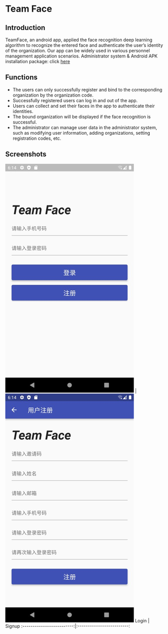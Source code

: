 # Team Face

## Introduction
TeamFace, an android app, applied the face recognition deep learning algorithm to recognize the entered face and authenticate the user’s identity of the organization. Our app can be widely used in various personnel management application scenarios.
Administrator system & Android APK installation package: click [here](http://39.103.167.15:2022)

## Functions
* The users can only successfully register and bind to the corresponding organization by the organization code.
* Successfully registered users can log in and out of the app.
* Users can collect and set their faces in the app to authenticate their identities.
* The bound organization will be displayed if the face recognition is successful.
* The administrator can manage user data in the administrator system, such as modifying user information, adding organizations, setting registration codes, etc.

## Screenshots
![](https://github.com/PeimingCHEN/Team-Face/raw/master/demo/login.jpg)  |  ![](https://github.com/PeimingCHEN/Team-Face/raw/master/demo/signup.jpg)
Login             |  Signup
:-------------------------:|:-------------------------:
